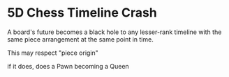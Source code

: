 # 5D Chess Timeline Crash

A board's future becomes a black hole to any lesser-rank timeline with the same piece arrangement at the same point in time.

This may respect "piece origin"

if it does, does a Pawn becoming a Queen
